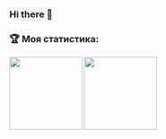 ### Hi there 👋

<!--
**Arsenii400/Arsenii400** is a ✨ _special_ ✨ repository because its `README.md` (this file) appears on your GitHub profile.

Here are some ideas to get you started:

- 🔭 I’m currently working on ...
- 🌱 I’m currently learning ...
- 👯 I’m looking to collaborate on ...
- 🤔 I’m looking for help with ...
- 💬 Ask me about ...
- 📫 How to reach me: ...
- 😄 Pronouns: ...
- ⚡ Fun fact: ...
-->

### :trophy: Моя статистика:
<div>
<a href="https://github-readme-stats.vercel.app/api?username=Arsenii400&show_icons=true&hide=stars,contribs&card_width=300px">
  <img align="left" height="130" src="https://github-readme-stats.vercel.app/api?username=Arsenii400&show_icons=true&hide=stars,contribs&card_width=300px" />
</a>
<a href="https://github-readme-stats.vercel.app/api/top-langs/?username=Arsenii400&layout=compact&hide_rank=true">
  <img align="center" height="130" src="https://github-readme-stats.vercel.app/api/top-langs/?username=Arsenii400&layout=compact" />
</a>
</div>
